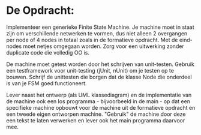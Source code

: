 # De Opdracht:

Implementeer een generieke Finite State Machine. Je machine moet in staat zijn om verschillende netwerken te vormen, dus niet alleen 2 overgangen per node of 4 nodes in totaal zoals in de formatieve opdracht. Met de eind-nodes moet netjes omgegaan worden. Zorg voor een uitwerking zonder duplicate code die volledig OO is.

De machine moet getest worden door het schrijven van unit-testen. Gebruik een testframework voor unit-testing (jUnit, nUnit) om je testen op te bouwen. Schrijf de unittesten die borgen dat de klasse Node die onderdeel is van je FSM goed functioneert.

Lever naast het ontwerp (als UML klassediagram) en de implementatie van de machine ook een los programma - bijvoorbeeld in de main - op dat een specifieke machine opbouwt voor de machine uit de formatieve opdracht en een tweede eigen ontworpen machine. "Gebruik" de machine door deze een tekst te laten verwerken en lever ook het main programma daarvoor mee. 

